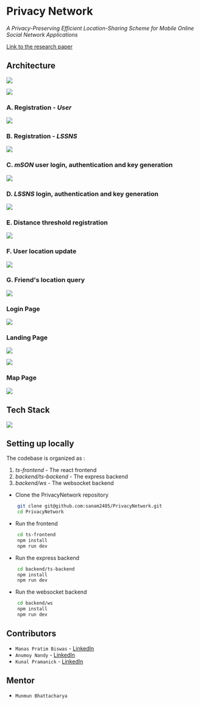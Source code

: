 # Privacy Network

<i> A Privacy-Preserving Efficient Location-Sharing Scheme for Mobile Online
Social Network Applications </i>

[Link to the research paper](https://ieeexplore.ieee.org/abstract/document/9288801)

## Architecture

![](idea/architecture-with-bg.png)

![](presentation/assets/architecture.png)

### A. Registration - <i> User </i>

![](presentation/assets/registration.png)

### B. Registration - <i> LSSNS </i>

![](presentation/assets/regnlssn.png)

### C. <i> mSON </i> user login, authentication and key generation

![](presentation/assets/auth.png)

### D. <i> LSSNS </i> login, authentication and key generation

![](presentation/assets/authlssns.png)

### E. Distance threshold registration

![](presentation/assets/distanceregistration.png)

### F. User location update

![](presentation/assets/updatelocation.png)

### G. Friend's location query

![](presentation/assets/queryfriend.png)

### Login Page

![](presentation/assets/Login_Speed.gif)

### Landing Page

![](presentation/assets/Landing_Speed.gif)

![](presentation/assets/FriendsPage_Speed.gif)

### Map Page

![](presentation/assets/Map_Speed.gif)

## Tech Stack

![](presentation/assets/techstack.png)

## Setting up locally

The codebase is organized as :

1. _ts-frontend_ - The react frontend
2. _backend/ts-backend_ - The express backend
3. _backend/ws_ - The websocket backend

- Clone the PrivacyNetwork repository

```bash
    git clone git@github.com:sanam2405/PrivacyNetwork.git
    cd PrivacyNetwork
```

- Run the frontend

```bash
    cd ts-frontend
    npm install
    npm run dev
```

- Run the express backend

```bash
    cd backend/ts-backend
    npm install
    npm run dev
```

- Run the websocket backend

```bash
    cd backend/ws
    npm install
    npm run dev
```

## Contributors

- `Manas Pratim Biswas` -
  [LinkedIn](https://www.linkedin.com/in/manas-pratim-biswas/)
- `Anumoy Nandy` -
  [LinkedIn](https://www.linkedin.com/in/anumoy-nandy-9b527b204/)
- `Kunal Pramanick` -
  [LinkedIn](https://www.linkedin.com/in/kunal-pramanick-9755061b0/)

## Mentor

- `Munmun Bhattacharya`
